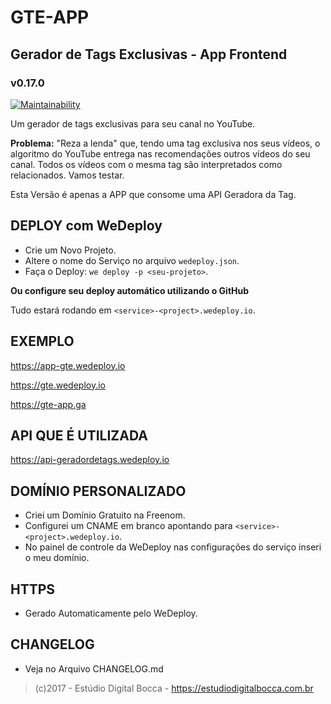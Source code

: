 # GTE-APP #
## Gerador de Tags Exclusivas - App Frontend ##
### v0.17.0 ###

[![Maintainability](https://api.codeclimate.com/v1/badges/6acf83274edb76dfe6c7/maintainability)](https://codeclimate.com/github/digitalbocca/gte-app/maintainability)

Um gerador de tags exclusivas para seu canal no YouTube.

**Problema:** "Reza a lenda" que, tendo uma tag exclusiva nos seus vídeos, o algoritmo do YouTube entrega nas recomendações outros vídeos do seu canal. Todos os vídeos com o mesma tag são interpretados como relacionados. Vamos testar.

Esta Versão é apenas a APP que consome uma API Geradora da Tag.

## DEPLOY com WeDeploy ##

- Crie um Novo Projeto.
- Altere o nome do Serviço no arquivo `wedeploy.json`.
- Faça o Deploy: `we deploy -p <seu-projeto>`.

**Ou configure seu deploy automático utilizando o GitHub**

Tudo estará rodando em `<service>-<project>.wedeploy.io`.

## EXEMPLO ##

https://app-gte.wedeploy.io

https://gte.wedeploy.io

https://gte-app.ga

## API QUE É UTILIZADA ##

https://api-geradordetags.wedeploy.io

## DOMÍNIO PERSONALIZADO ##

- Criei um Domínio Gratuito na Freenom.
- Configurei um CNAME em branco apontando para `<service>-<project>.wedeploy.io`.
- No painel de controle da WeDeploy nas configurações do serviço inseri o meu domínio.

## HTTPS ##

- Gerado Automaticamente pelo WeDeploy.

## CHANGELOG ##

- Veja no Arquivo CHANGELOG.md

>(c)2017 - Estúdio Digital Bocca - https://estudiodigitalbocca.com.br